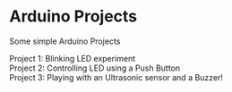 # Arduino Projects

Some simple Arduino Projects

Project 1: Blinking LED experiment    
Project 2: Controlling LED using a Push Button   
Project 3: Playing with an Ultrasonic sensor and a Buzzer!   
